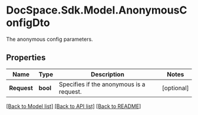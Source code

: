 # DocSpace.Sdk.Model.AnonymousConfigDto
The anonymous config parameters.

## Properties

Name | Type | Description | Notes
------------ | ------------- | ------------- | -------------
**Request** | **bool** | Specifies if the anonymous is a request. | [optional] 

[[Back to Model list]](../README.md#documentation-for-models) [[Back to API list]](../README.md#documentation-for-api-endpoints) [[Back to README]](../README.md)

